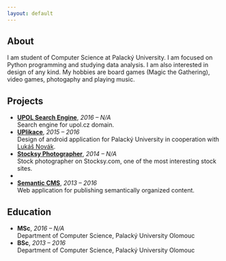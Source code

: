 ```yaml
---
layout: default
---
```


## About
I am student of Computer Science at Palacký University. I am focused on Python programming and studying data analysis. I am also interested in design of any kind. My hobbies are board games (Magic the Gathering), video games, photogaphy and playing music.

## Projects
* **[UPOL Search Engine](https://github.com/UPOLSearch/UPOL-Search-Engine)**, <span class="year">*2016 – N/A*</span>  
Search engine for upol.cz domain.
* **[UPlikace](https://play.google.com/store/apps/details?id=cz.uplikace.app&hl=cs)**, <span class="year">*2015 – 2016*</span>  
Design of android application for Palacký University in cooperation with [Lukáš Novák](https://www.novaklukas.cz).
* **[Stocksy Photographer](https://www.stocksy.com/tomasmikula)**, <span class="year">*2014 – N/A*</span>  
Stock photographer on Stocksy.com, one of the most interesting stock sites.
*
* **[Semantic CMS](https://github.com/wilima/Semantic-CMS)**, <span class="year">*2013 – 2016*</span>  
Web application for publishing semantically organized content.

## Education
* **MSc**, <span class="year">*2016 – N/A*</span>  
Department of Computer Science, Palacký University Olomouc
* **BSc**, <span class="year">*2013 – 2016*</span>  
Department of Computer Science, Palacký University Olomouc
